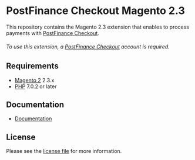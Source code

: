 # PostFinance Checkout Magento 2.3
This repository contains the Magento 2.3 extension that enables to process payments with [PostFinance Checkout](https://www.postfinance.ch/).

###### To use this extension, a [PostFinance Checkout](https://www.postfinance.ch/) account is required.

## Requirements

* [Magento 2](https://magento.com/) 2.3.x
* [PHP](http://php.net/) 7.0.2 or later

## Documentation

* [Documentation](https://plugin-documentation.postfinance-checkout.ch/pfpayments/magento-2.3/1.0.25/docs/en/documentation.html)

## License

Please see the [license file](https://github.com/pfpayments/magento-2.3/blob/1.0.25/LICENSE) for more information.